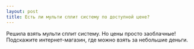 ```yaml
---
layout: post 
title: Есть ли мульти сплит систему по доступной цене? 
--- 
```

Решила взять мульти сплит систему. Но цены просто заоблачные! Подскажите интернет-магазин, где можно взять за небольшие деньги. 